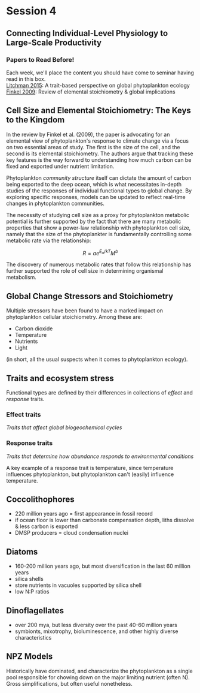 # Session 4
## Connecting Individual-Level Physiology to Large-Scale Productivity

<div class="panel panel-primary">
  <div class="panel-heading">
    <h3 class="panel-title">Papers to Read Before!</h3>
  </div>
  <div class="panel-body">
      Each week, we'll place the content you should have come to seminar having read in this box.<br>
      <a href="https://2021-phyto-phys.readthedocs.io/en/latest/_static/litchman2015.pdf">Litchman 2015</a>: A trait-based perspective on global phytoplankton ecology<br>
      <a href="https://2021-phyto-phys.readthedocs.io/en/latest/_static/finkel2009.pdf">Finkel 2009</a>: Review of elemental stoichiometry & global implications
  </div>
</div>

## Cell Size and Elemental Stoichiometry: The Keys to the Kingdom

In the review by Finkel et al. (2009), the paper is advocating for an elemental view of phytoplankton's response to climate change via a focus on two essential areas of study. The first is the size of the cell, and the second is its elemental stoichiometry. The authors argue that tracking these key features is the way forward to understanding how much carbon can be fixed and exported under nutrient limitation.

Phytoplankton _community structure_ itself can dictate the amount of carbon being exported to the deep ocean, which is what necessitates in-depth studies of the responses of individual functional types to global change. By exploring specific responses, models can be updated to reflect real-time changes in phytoplankton communities.

The necessity of studying cell size as a proxy for phytoplankton metabolic potential is further supported by the fact that there are many metabolic properties that show a power-law relationship with phytoplankton cell size, namely that the size of the phytoplankter is fundamentally controlling some metabolic rate via the relationship:

$$
R=ae^{E_a/kT}M^b
$$

The discovery of numerous metabolic rates that follow this relationship has further supported the role of cell size in determining organismal metabolism.

## Global Change Stressors and Stoichiometry

Multiple stressors have been found to have a marked impact on phytoplankton cellular stoichiometry. Among these are:

- Carbon dioxide
- Temperature
- Nutrients
- Light

(in short, all the usual suspects when it comes to phytoplankton ecology).

## Traits and ecosystem stress

Functional types are defined by their differences in collections of _effect_ and _response_ traits.

### Effect traits

_Traits that affect global biogeochemical cycles_

### Response traits

_Traits that determine how abundance responds to environmental conditions_

A key example of a response trait is temperature, since temperature influences phytoplankton, but phytoplankton can't (easily) influence temperature.

## Coccolithophores

- 220 million years ago = first appearance in fossil record
- if ocean floor is lower than carbonate compensation depth, liths dissolve & less carbon is exported
- DMSP producers = cloud condensation nuclei

## Diatoms

- 160-200 million years ago, but most diversification in the last 60 million years
- silica shells
- store nutrients in vacuoles supported by silica shell
- low N:P ratios

## Dinoflagellates

- over 200 mya, but less diversity over the past 40-60 million years
- symbionts, mixotrophy, bioluminescence, and other highly diverse characteristics


## NPZ Models

Historically have dominated, and characterize the phytoplankton as a single pool responsible for chowing down on the major limiting nutrient (often N). Gross simplifications, but often useful nonetheless.




